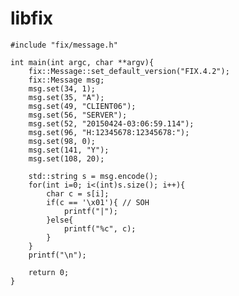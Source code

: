 # libfix

	#include "fix/message.h"
	
	int main(int argc, char **argv){
		fix::Message::set_default_version("FIX.4.2");
		fix::Message msg;
		msg.set(34, 1);
		msg.set(35, "A");
		msg.set(49, "CLIENT06");
		msg.set(56, "SERVER");
		msg.set(52, "20150424-03:06:59.114");
		msg.set(96, "H:12345678:12345678:");
		msg.set(98, 0);
		msg.set(141, "Y");
		msg.set(108, 20);
		
		std::string s = msg.encode();
		for(int i=0; i<(int)s.size(); i++){
			char c = s[i];
			if(c == '\x01'){ // SOH
				printf("|");
			}else{
				printf("%c", c);
			}
		}
		printf("\n");
		
		return 0;
	}
